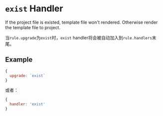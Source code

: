 # `exist` Handler

If the project file is existed, template file won't rendered. Otherwise render the template file to project.

当`rule.upgrade`为`exist`时，`exist` handler将会被自动加入到`rule.handlers`末尾。

## Example

```javascript
{
  upgrade: `exist`
}
```

或者：

```javascript
{
  handler: 'exist'
}
```

